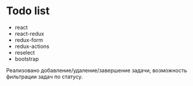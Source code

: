 # Todo list
* react
* react-redux
* redux-form
* redux-actions
* reselect
* bootstrap

Реализовано добавление/удаление/завершение задачи, возможность фильтрации задач по статусу.